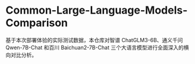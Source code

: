 # Common-Large-Language-Models-Comparison
基于本次部署体验的实际测试数据，本仓库对智谱 ChatGLM3-6B、通义千问 Qwen-7B-Chat 和百川 Baichuan2-7B-Chat 三个大语言模型进行全面深入的横向对比分析。
